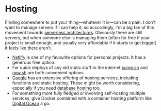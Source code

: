 # Hosting

Finding somewhere to put your thing—whatever it is—can be a pain. I don't want to manage servers if I can help it, so accordingly, I'm a big fan of this movement towards [serverless architectures](https://en.wikipedia.org/wiki/Serverless_computing). Obviously there are still servers, but when someone else is managing them \(often for free if your project is small enough, and usually very affordably if it starts to get bigger\) it feels like there aren't.

* [Netlify](https://www.netlify.com/) is one of my favourite options for personal projects. It has a generous free option.
* For quick deploys of any old static stuff to the internet [surge.sh](https://surge.sh/) and [now.sh](https://zeit.co/now) are both convenient options.
* [Google](https://cloud.google.com/products/) has an extensive offering of hosting services, including functions and static hosting. These might be worth considering, especially if you need [database hosting](data-collection.md#databases) too.
* For something more fully fledged or involving self-hosting multiple services, give Docker combined with a container hosting platform like [Digital Ocean](https://www.digitalocean.com/) a go.

